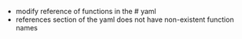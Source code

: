 + modify reference of functions in the # yaml
+ references section of the yaml does not have non-existent function names